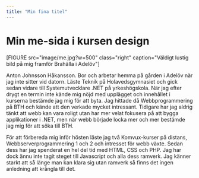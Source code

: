 ```yaml
---
title: "Min fina titel"
---
```

Min me-sida i kursen design
=========================

[FIGURE src="image/me.jpg?w=500" class="right" caption="Väldigt lustig bild på mig framför Brahälla i Adelöv"]

Anton Johnsson Håkansson. Bor och arbetar hemma på gården i Adelöv när jag inte
sitter vid datorn. Läste Teknik på Holavedsgymnasiet och gick sedan vidare till
Systemutvecklare .NET på yrkeshögskola. När jag efter drygt en termin inte kände
mig nöjd med upplägget och innehållet i kurserna bestämde jag mig för att byta.
Jag hittade då Webbprogrammering på BTH och kände att den verkade mycket intressant.
Tidigare har jag aldrig tänkt att webb kan vara roligt utan har mer velat fokusera på
att bygga applikationer i .NET, men när webb började locka mer och mer bestämde jag
mig för att söka till BTH.

För att förbereda mig inför hösten läste jag två Komvux-kurser på distans,
Webbserverprogrammering 1 och 2 och intresset för webb växte. Sedan dess har jag
spenderat en hel del tid med HTML, CSS och PHP. Jag har dock ännu inte tagit steget
till Javascript och alla dess ramverk. Jag känner starkt att så länge man kan klara
sig utan ramverk så finns det ingen anledning att krångla till det.

